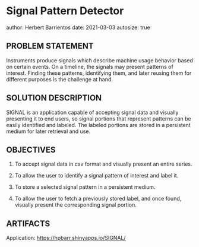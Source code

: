 Signal Pattern Detector   
========================================================   
author: Herbert Barrientos
date:  2021-03-03
autosize: true
   
## PROBLEM STATEMENT   
   
Instruments produce signals which describe machine usage behavior based on certain events. On a timeline, the signals may present patterns of interest. Finding these patterns, identifying them, and later reusing them for different purposes is the challenge at hand.   
   
## SOLUTION DESCRIPTION   
   
SIGNAL is an application capable of accepting signal data and visually presenting it to end users, so signal portions that represent patterns can be easily identified and labeled. The labeled portions are stored in a persistent medium for later retrieval and use.   
   
## OBJECTIVES   
1. To accept signal data in csv format and visually present an entire series.  
   
2. To allow the user to identify a signal pattern of interest and label it.   
   
3. To store a selected signal pattern in a persistent medium.   
   
4. To allow the user to fetch a previously stored label, and once found, visually present the corresponding signal portion.   
   
## ARTIFACTS   
   
Application: https://hpbarr.shinyapps.io/SIGNAL/   
